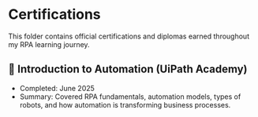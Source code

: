 # Certifications

This folder contains official certifications and diplomas earned throughout my RPA learning journey.

## 📜 Introduction to Automation (UiPath Academy)

- Completed: June 2025
- Summary: Covered RPA fundamentals, automation models, types of robots, and how automation is transforming business processes.
